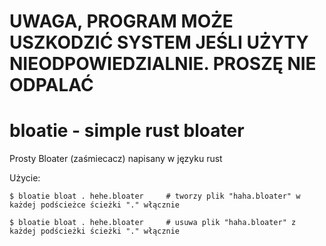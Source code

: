 # **UWAGA, PROGRAM MOŻE USZKODZIĆ SYSTEM JEŚLI UŻYTY NIEODPOWIEDZIALNIE. PROSZĘ NIE ODPALAĆ**

# bloatie - simple rust bloater

Prosty Bloater (zaśmiecacz) napisany w języku rust

Użycie:

```$ bloatie bloat . hehe.bloater     # tworzy plik "haha.bloater" w każdej podścieżce ścieżki "." włącznie```

```$ bloatie bloat . hehe.bloater     # usuwa plik "haha.bloater" z każdej podścieżki ścieżki "." włącznie```
